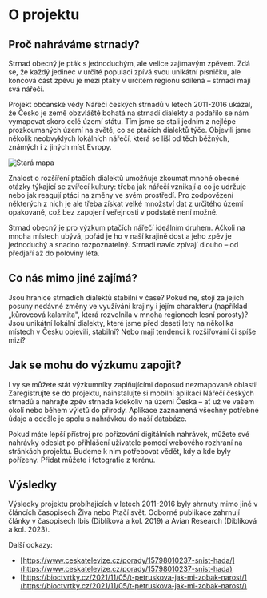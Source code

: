 # O projektu

## Proč nahráváme strnady?

Strnad obecný je pták s jednoduchým, ale velice zajímavým zpěvem. Zdá se, že každý jedinec v určité populaci zpívá svou unikátní písničku, ale koncová část zpěvu je mezi ptáky v určitém regionu sdílená – strnadi mají svá nářečí.

Projekt občanské vědy Nářečí českých strnadů v letech 2011-2016 ukázal, že Česko je země obzvláště bohatá na strnadí dialekty a podařilo se nám vymapovat skoro celé území státu. Tím jsme se stali jedním z nejlépe prozkoumaných území na světě, co se ptačích dialektů týče. Objevili jsme několik neobvyklých lokálních nářečí, která se liší od těch běžných, známých i z jiných míst Evropy.

![Stará mapa](/strnadi_mapa_old.png)

Znalost o rozšíření ptačích dialektů umožňuje zkoumat mnohé obecné otázky týkající se zvířecí kultury: třeba jak nářečí vznikají a co je udržuje nebo jak reagují ptáci na změny ve svém prostředí. Pro zodpovězení některých z nich je ale třeba získat velké množství dat z určitého území opakovaně, což bez zapojení veřejnosti v podstatě není možné.


Strnad obecný je pro výzkum ptačích nářečí ideálním druhem. Ačkoli na mnoha místech ubývá, pořád je ho v naší krajině dost a jeho zpěv je jednoduchý a snadno rozpoznatelný. Strnadi navíc zpívají dlouho – od předjaří až do poloviny léta.


## Co nás mimo jiné zajímá?

Jsou hranice strnadích dialektů stabilní v čase?
Pokud ne, stojí za jejich posuny nedávné změny ve využívání krajiny i jejím charakteru (například „kůrovcová kalamita", která rozvolnila v mnoha regionech lesní porosty)? 
Jsou unikátní lokální dialekty, které jsme před deseti lety na několika místech v Česku objevili, stabilní? Nebo mají tendenci k rozšiřování či spíše mizí?


## Jak se mohu do výzkumu zapojit?

I vy se můžete stát výzkumníky zaplňujícími doposud nezmapované oblasti! Zaregistrujte se do projektu, nainstalujte si mobilní aplikaci Nářečí českých strnadů a nahrajte zpěv strnada kdekoliv na území Česka – ať už ve vašem okolí nebo během výletů do přírody. Aplikace zaznamená všechny potřebné údaje a odešle je spolu s nahrávkou do naší databáze.

Pokud máte lepší přístroj pro pořizování digitálních nahrávek, můžete své nahrávky odeslat po přihlášení uživatele pomocí webového rozhraní na stránkách projektu. Budeme k nim potřebovat vědět, kdy a kde byly pořízeny. Přidat můžete i fotografie z terénu.


## Výsledky
Výsledky projektu probíhajících v letech 2011-2016 byly shrnuty mimo jiné v článcích časopisech Živa nebo Ptačí svět. Odborné publikace zahrnují články v časopisech Ibis (Diblíková a kol. 2019) a Avian Research (Diblíková a kol. 2023).

Další odkazy:
 - [https://www.ceskatelevize.cz/porady/15798010237-snist-hada/](https://www.ceskatelevize.cz/porady/15798010237-snist-hada)
 - [https://bioctvrtky.cz/2021/11/05/t-petruskova-jak-mi-zobak-narost/](https://bioctvrtky.cz/2021/11/05/t-petruskova-jak-mi-zobak-narost/)
